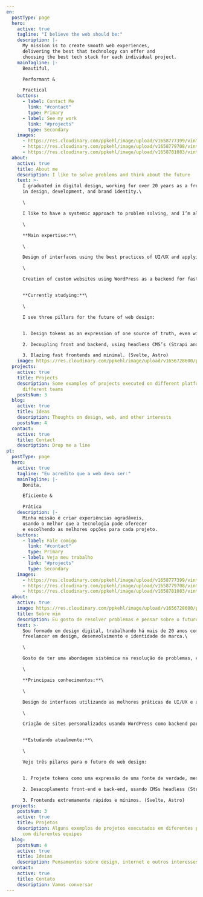 ```yaml
---
en:
  postType: page
  hero:
    active: true
    tagline: "I believe the web should be:"
    description: |-
      My mission is to create smooth web experiences, 
      delivering the best that technology can offer and 
      choosing the best tech stack for each individual project.
    mainTagline: |-
      Beautiful,

      Performant &

      Practical
    buttons:
      - label: Contact Me
        link: "#contact"
        type: Primary
      - label: See my work
        link: "#projects"
        type: Secondary
    images:
      - https://res.cloudinary.com/ppkehl/image/upload/v1658777399/vintage-eye_ww0y4t.webp
      - https://res.cloudinary.com/ppkehl/image/upload/v1658779708/vintage-brain_posxok.webp
      - https://res.cloudinary.com/ppkehl/image/upload/v1658781083/vintage-heart_rd5edv.webp
  about:
    active: true
    title: About me
    description: I like to solve problems and think about the future
    text: >-
      I graduated in digital design, working for over 20 years as a freelancer
      in design, development, and brand identity.\

      \

      I like to have a systemic approach to problem solving, and I’m always studying what is new in the field of technology.\

      \

      **Main expertise:**\

      \

      Design of interfaces using the best practices of UI/UX and applying the concept of design tokens for scalable development in different platforms/products.\

      \

      Creation of custom websites using WordPress as a backend for fast and efficient results.


      **Currently studying:**\

      \

      I see three pillars for the future of web design:


      1. Design tokens as an expression of one source of truth, even within small teams (Style Dictionary).

      2. Decoupling front and backend, using headless CMS’s (Strapi and other headless CMS’s)

      3. Blazing fast frontends and minimal. (Svelte, Astro)
    image: https://res.cloudinary.com/ppkehl/image/upload/v1656728600/pedro-kehl-400_xd6bmu.webp
  projects:
    active: true
    title: Projects
    description: Some examples of projects executed on different platforms with
      different teams
    postsNum: 3
  blog:
    active: true
    title: Ideas
    description: Thoughts on design, web, and other interests
    postsNum: 4
  contact:
    active: true
    title: Contact
    description: Drop me a line
pt:
  postType: page
  hero:
    active: true
    tagline: "Eu acredito que a web deva ser:"
    mainTagline: |-
      Bonita,

      Eficiente &

      Prática
    description: |-
      Minha missão é criar experiências agradáveis, 
      usando o melhor que a tecnologia pode oferecer 
      e escolhendo as melhores opções para cada projeto.
    buttons:
      - label: Fale comigo
        link: "#contact"
        type: Primary
      - label: Veja meu trabalho
        link: "#projects"
        type: Secondary
    images:
      - https://res.cloudinary.com/ppkehl/image/upload/v1658777399/vintage-eye_ww0y4t.webp
      - https://res.cloudinary.com/ppkehl/image/upload/v1658779708/vintage-brain_posxok.webp
      - https://res.cloudinary.com/ppkehl/image/upload/v1658781083/vintage-heart_rd5edv.webp
  about:
    active: true
    image: https://res.cloudinary.com/ppkehl/image/upload/v1656728600/pedro-kehl-400_xd6bmu.webp
    title: Sobre mim
    description: Eu gosto de resolver problemas e pensar sobre o futuro
    text: >-
      Sou formado em design digital, trabalhando há mais de 20 anos como
      freelancer em design, desenvolvimento e identidade de marca.\

      \

      Gosto de ter uma abordagem sistêmica na resolução de problemas, e estou sempre estudando o que há de novo na área de tecnologia.\

      \

      **Principais conhecimentos:**\

      \

      Design de interfaces utilizando as melhores práticas de UI/UX e aplicando o conceito de design tokens para desenvolvimento escalável em diferentes plataformas/produtos.\

      \

      Criação de sites personalizados usando WordPress como backend para resultados rápidos e eficientes.


      **Estudando atualmente:**\

      \

      Vejo três pilares para o futuro do web design:


      1. Projete tokens como uma expressão de uma fonte de verdade, mesmo dentro de equipes pequenas (Style Dictionary).

      2. Desacoplamento front-end e back-end, usando CMSs headless (Strapi e outros CMSs headless)

      3. Frontends extremamente rápidos e mínimos. (Svelte, Astro)
  projects:
    postsNum: 3
    active: true
    title: Projetos
    description: Alguns exemplos de projetos executados em diferentes plataformas
      com diferentes equipes
  blog:
    postsNum: 4
    active: true
    title: Ideias
    description: Pensamentos sobre design, internet e outros interesses
  contact:
    active: true
    title: Contato
    description: Vamos conversar
---
```

